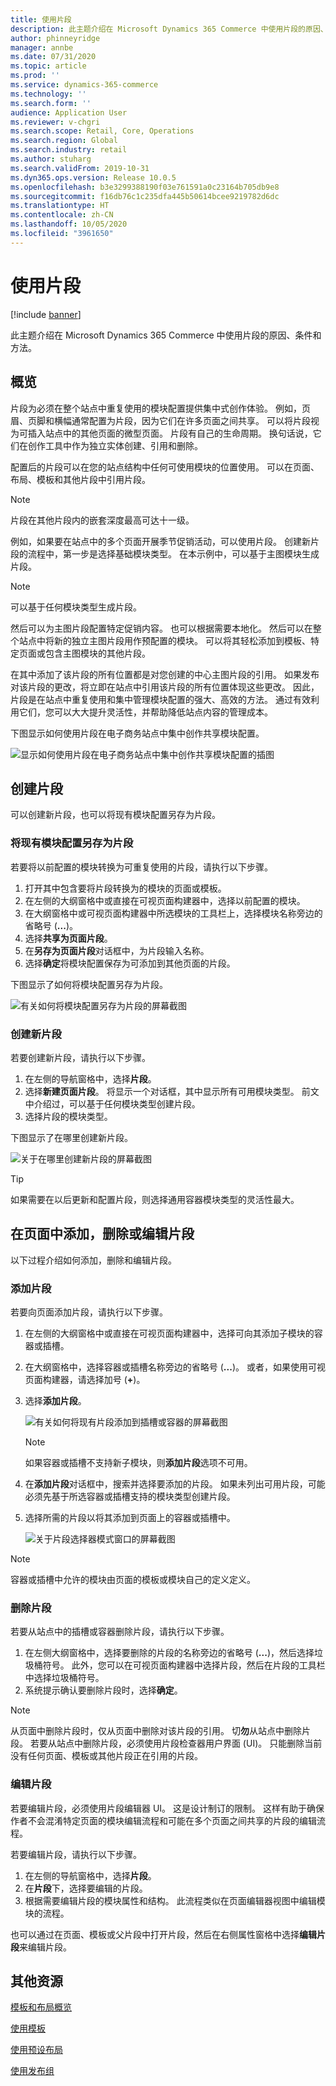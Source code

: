 ```yaml
---
title: 使用片段
description: 此主题介绍在 Microsoft Dynamics 365 Commerce 中使用片段的原因、条件和方法。
author: phinneyridge
manager: annbe
ms.date: 07/31/2020
ms.topic: article
ms.prod: ''
ms.service: dynamics-365-commerce
ms.technology: ''
ms.search.form: ''
audience: Application User
ms.reviewer: v-chgri
ms.search.scope: Retail, Core, Operations
ms.search.region: Global
ms.search.industry: retail
ms.author: stuharg
ms.search.validFrom: 2019-10-31
ms.dyn365.ops.version: Release 10.0.5
ms.openlocfilehash: b3e3299388190f03e761591a0c23164b705db9e8
ms.sourcegitcommit: f16db76c1c235dfa445b50614bcee9219782d6dc
ms.translationtype: HT
ms.contentlocale: zh-CN
ms.lasthandoff: 10/05/2020
ms.locfileid: "3961650"
---
```

# <a name="work-with-fragments"></a>使用片段 

[!include [banner](includes/banner.md)]

此主题介绍在 Microsoft Dynamics 365 Commerce 中使用片段的原因、条件和方法。

## <a name="overview"></a>概览

片段为必须在整个站点中重复使用的模块配置提供集中式创作体验。 例如，页眉、页脚和横幅通常配置为片段，因为它们在许多页面之间共享。 可以将片段视为可插入站点中的其他页面的微型页面。 片段有自己的生命周期。 换句话说，它们在创作工具中作为独立实体创建、引用和删除。

配置后的片段可以在您的站点结构中任何可使用模块的位置使用。 可以在页面、布局、模板和其他片段中引用片段。

> [!NOTE]
> 片段在其他片段内的嵌套深度最高可达十一级。

例如，如果要在站点中的多个页面开展季节促销活动，可以使用片段。 创建新片段的流程中，第一步是选择基础模块类型。 在本示例中，可以基于主图模块生成片段。

> [!NOTE]
> 可以基于任何模块类型生成片段。

然后可以为主图片段配置特定促销内容。 也可以根据需要本地化。 然后可以在整个站点中将新的独立主图片段用作预配置的模块。 可以将其轻松添加到模板、特定页面或包含主图模块的其他片段。

在其中添加了该片段的所有位置都是对您创建的中心主图片段的引用。 如果发布对该片段的更改，将立即在站点中引用该片段的所有位置体现这些更改。 因此，片段是在站点中重复使用和集中管理模块配置的强大、高效的方法。 通过有效利用它们，您可以大大提升灵活性，并帮助降低站点内容的管理成本。

下图显示如何使用片段在电子商务站点中集中创作共享模块配置。

![显示如何使用片段在电子商务站点中集中创作共享模块配置的插图](./media/fragment-figure1.png)

## <a name="create-a-fragment"></a>创建片段

可以创建新片段，也可以将现有模块配置另存为片段。

### <a name="save-an-existing-module-configuration-as-a-fragment"></a>将现有模块配置另存为片段

若要将以前配置的模块转换为可重复使用的片段，请执行以下步骤。

1. 打开其中包含要将片段转换为的模块的页面或模板。
1. 在左侧的大纲窗格中或直接在可视页面构建器中，选择以前配置的模块。
1. 在大纲窗格中或可视页面构建器中所选模块的工具栏上，选择模块名称旁边的省略号 (**...**)。 
1. 选择**共享为页面片段**。 
1. 在**另存为页面片段**对话框中，为片段输入名称。
1. 选择**确定**将模块配置保存为可添加到其他页面的片段。

下图显示了如何将模块配置另存为片段。

![有关如何将模块配置另存为片段的屏幕截图](./media/save-as-fragment.png)

### <a name="create-a-new-fragment"></a>创建新片段

若要创建新片段，请执行以下步骤。

1. 在左侧的导航窗格中，选择**片段**。
1. 选择**新建页面片段**。 将显示一个对话框，其中显示所有可用模块类型。 前文中介绍过，可以基于任何模块类型创建片段。
1. 选择片段的模块类型。

下图显示了在哪里创建新片段。

![关于在哪里创建新片段的屏幕截图](./media/fragment-nav-menu.png)

> [!TIP]
> 如果需要在以后更新和配置片段，则选择通用容器模块类型的灵活性最大。

## <a name="add-remove-or-edit-fragments-on-a-page"></a>在页面中添加，删除或编辑片段

以下过程介绍如何添加，删除和编辑片段。

### <a name="add-a-fragment"></a>添加片段

若要向页面添加片段，请执行以下步骤。

1. 在左侧的大纲窗格中或直接在可视页面构建器中，选择可向其添加子模块的容器或插槽。
1. 在大纲窗格中，选择容器或插槽名称旁边的省略号 (**...**)。  或者，如果使用可视页面构建器，请选择加号 (**+**)。  
1. 选择**添加片段**。

    ![有关如何将现有片段添加到插槽或容器的屏幕截图](./media/add-fragment.png)
 
    > [!NOTE]
    > 如果容器或插槽不支持新子模块，则**添加片段**选项不可用。
    
1. 在**添加片段**对话框中，搜索并选择要添加的片段。 如果未列出可用片段，可能必须先基于所选容器或插槽支持的模块类型创建片段。
1. 选择所需的片段以将其添加到页面上的容器或插槽中。

    ![关于片段选择器模式窗口的屏幕截图](./media/fragment-picker.png)

> [!NOTE]
> 容器或插槽中允许的模块由页面的模板或模块自己的定义定义。

### <a name="remove-a-fragment"></a>删除片段

若要从站点中的插槽或容器删除片段，请执行以下步骤。

1. 在左侧大纲窗格中，选择要删除的片段的名称旁边的省略号 (**...**)，然后选择垃圾桶符号。  此外，您可以在可视页面构建器中选择片段，然后在片段的工具栏中选择垃圾桶符号。
1. 系统提示确认要删除片段时，选择**确定**。

> [!NOTE]
> 从页面中删除片段时，仅从页面中删除对该片段的引用。 切**勿**从站点中删除片段。 若要从站点中删除片段，必须使用片段检查器用户界面 (UI)。 只能删除当前没有任何页面、模板或其他片段正在引用的片段。

### <a name="edit-a-fragment"></a>编辑片段

若要编辑片段，必须使用片段编辑器 UI。 这是设计制订的限制。 这样有助于确保作者不会混淆特定页面的模块编辑流程和可能在多个页面之间共享的片段的编辑流程。

若要编辑片段，请执行以下步骤。

1. 在左侧的导航窗格中，选择**片段**。
1. 在**片段**下，选择要编辑的片段。
1. 根据需要编辑片段的模块属性和结构。 此流程类似在页面编辑器视图中编辑模块的流程。

也可以通过在页面、模板或父片段中打开片段，然后在右侧属性窗格中选择**编辑片段**来编辑片段。

## <a name="additional-resources"></a>其他资源

[模板和布局概览](templates-layouts-overview.md)

[使用模板](work-with-templates.md)

[使用预设布局](work-with-layouts.md)

[使用发布组](publish-groups.md)
